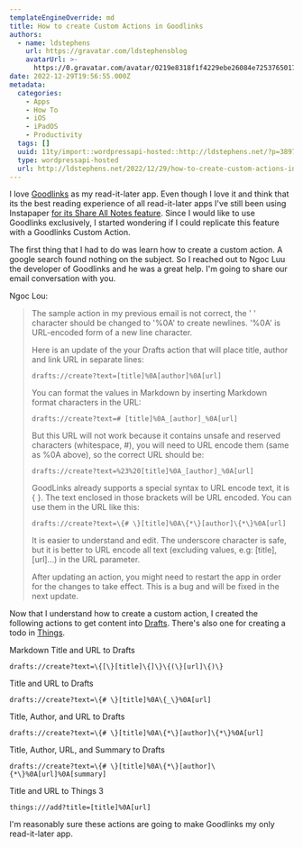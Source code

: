 ```yaml
---
templateEngineOverride: md
title: How to create Custom Actions in Goodlinks
authors:
  - name: ldstephens
    url: https://gravatar.com/ldstephensblog
    avatarUrl: >-
      https://0.gravatar.com/avatar/0219e8318f1f4229ebe26084e7253765017f43ca0c631be37dc6d0b8ad6e40a4?s=96&d=identicon&r=G
date: 2022-12-29T19:56:55.000Z
metadata:
  categories:
    - Apps
    - How To
    - iOS
    - iPadOS
    - Productivity
  tags: []
  uuid: 11ty/import::wordpressapi-hosted::http://ldstephens.net/?p=3897
  type: wordpressapi-hosted
  url: http://ldstephens.net/2022/12/29/how-to-create-custom-actions-in-goodlinks/
---
```


I love [Goodlinks](https://goodlinks.app) as my read-it-later app. Even though I love it and think that its the best reading experience of all read-it-later apps I've still been using Instapaper [for its Share All Notes feature](https://ldstephens.net/2017/09/06/my-instapaper-workflow/). Since I would like to use Goodlinks exclusively, I started wondering if I could replicate this feature with a Goodlinks Custom Action.

The first thing that I had to do was learn how to create a custom action. A google search found nothing on the subject. So I reached out to Ngoc Luu the developer of Goodlinks and he was a great help. I'm going to share our email conversation with you.

Ngoc Lou:

> The sample action in my previous email is not correct, the ' ' character should be changed to '%0A' to create newlines. '%0A' is URL-encoded form of a new line character.
>
> Here is an update of the your Drafts action that will place title, author and link URL in separate lines:
>
> `drafts://create?text=[title]%0A[author]%0A[url]`
>
> You can format the values in Markdown by inserting Markdown format characters in the URL:
>
> `drafts://create?text=# [title]%0A_[author]_%0A[url]`
>
> But this URL will not work because it contains unsafe and reserved characters (whitespace, #), you will need to URL encode them (same as %0A above), so the correct URL should be:
>
> `drafts://create?text=%23%20[title]%0A_[author]_%0A[url]`
>
> GoodLinks already supports a special syntax to URL encode text, it is \{ \}. The text enclosed in those brackets will be URL encoded. You can use them in the URL like this:
>
> `drafts://create?text=\{# \}[title]%0A\{*\}[author]\{*\}%0A[url]`
>
> It is easier to understand and edit. The underscore character is safe, but it is better to URL encode all text (excluding values, e.g: \[title\], \[url\]…) in the URL parameter.
>
> After updating an action, you might need to restart the app in order for the changes to take effect. This is a bug and will be fixed in the next update.

Now that I understand how to create a custom action, I created the following actions to get content into [Drafts](https://getdrafts.com). There's also one for creating a todo in [Things](https://culturedcode.com/things/).

Markdown Title and URL to Drafts

`drafts://create?text=\{[\}[title]\{]\}\{(\}[url]\{)\}`

Title and URL to Drafts

`drafts://create?text=\{# \}[title]%0A\{_\}%0A[url]`

Title, Author, and URL to Drafts

`drafts://create?text=\{# \}[title]%0A\{*\}[author]\{*\}%0A[url]`

Title, Author, URL, and Summary to Drafts

`drafts://create?text=\{# \}[title]%0A\{*\}[author]\{*\}%0A[url]%0A[summary]`

Title and URL to Things 3

`things:///add?title=[title]%0A[url]`

I'm reasonably sure these actions are going to make Goodlinks my only read-it-later app.
